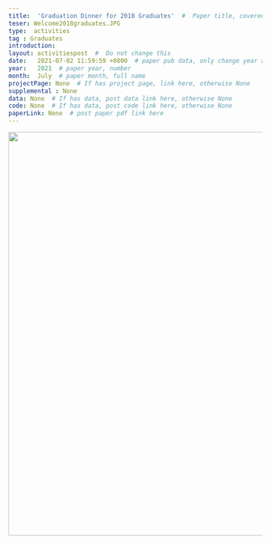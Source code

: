 ```yaml
---
title:  'Graduation Dinner for 2018 Graduates'  #  Paper title, covered by ''
teser: Welcome2018graduates.JPG
type:  activities
tag : Graduates
introduction: 
layout: activitiespost  #  Do not change this
date:   2021-07-02 11:59:59 +0800  # paper pub data, only change year and month according to this format
year:   2021  # paper year, number
month:  July  # paper month, full name
projectPage: None  # If has project page, link here, otherwise None
supplemental : None
data: None  # If has data, post data link here, otherwise None
code: None  # If has data, post code link here, otherwise None
paperLink: None  # post paper pdf link here
---
```


<center><img src="{{ BASE_PATH }}/images/activities/{{page.teser}}" width = "800" height = "auto"/></center>

&nbsp;
&nbsp;

<!-- 以下内容与图片不符 -->
<center>
<p style="font-size:20px;width:100%;text-align:left" >
</p>
</center>
&nbsp;


